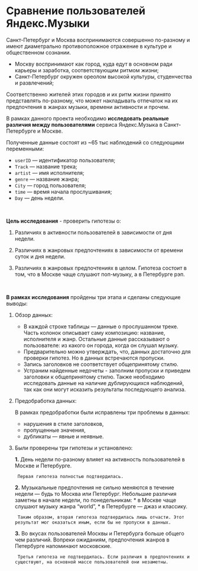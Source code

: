 # Сравнение пользователей Яндекс.Музыки

Санкт-Петербург и Москва воспринимаются совершенно по-разному и имеют диаметрально противоположное отражение в культуре и общественном сознании.

- Москву воспринимают как город, куда едут в основном ради карьеры и заработка, соответствующим ритмом жизни;
- Санкт-Петербург окружен ореолом высокой культуры, студенчества и развлечений;

Соответственно жителей этих городов и их ритм жизни принято представлять по-разному, что может накладывать отпечаток на их предпочтения в жанрах музыки, времени активности и прочем.

В рамках данного проекта необходимо **исследовать реальные различия между пользователями** сервиса Яндекс.Музыка в Санкт-Петербурге и Москве.

Полученные данные состоят из ~65 тыс наблюдений со следующими переменными:

- `userID` — идентификатор пользователя;
- `Track` — название трека;
- `artist` — имя исполнителя;
- `genre` — название жанра;
- `City` — город пользователя;
- `time` — время начала прослушивания;
- `Day` — день недели.

<br>

**Цель исследования** - проверить гипотезы о:


1) Различиях в активности пользователей в зависимости от дня недели.

2) Различиях в жанровых предпочтениях в зависимости от времени суток и дня недели.

3) Различиях в жанровых предпочтениях в целом. Гипотеза состоит в том, что в Москве чаще слушают поп-музыку, а в Петербурге рэп.

<br>

**В рамках исследования** пройдены три этапа и сделаны следующие выводы:

1) Обзор данных:

    * В каждой строке таблицы — данные о прослушанном треке. Часть колонок описывает саму композицию: название, исполнителя и жанр. Остальные данные рассказывают о пользователе: из какого он города, когда он слушал музыку. 
    * Предварительно можно утверждать, что, данных достаточно для проверки гипотез. Но в данных встречаются пропуски.
    * Запись заголовков не соответствует общепринятому стилю.
    * Устраним найденные недочеты - заполним пропуски и приведем заголовки к общепринятому стилю. Также необходимо исследовать данные на наличие дублирующихся наблюдений, так как они могут исказить результаты последующего анализа.


2) Предобработка данных:

    В рамках предобработки были исправлены три проблемы в данных:

      - нарушения в стиле заголовков,
      - пропущенные значения,
      - дубликаты — явные и неявные.


3) Были проверены три гипотезы и установлено:

    __1.__ День недели по-разному влияет на активность пользователей в Москве и Петербурге. 

        Первая гипотеза полностью подтвердилась.

    __2.__ Музыкальные предпочтения не сильно меняются в течение недели — будь то Москва или Петербург. Небольшие различия заметны в начале недели, по понедельникам:
       * в Москве чаще слушают музыку жанра “world”,
       * в Петербурге — джаз и классику.


        Таким образом, вторая гипотеза подтвердилась лишь отчасти. Этот результат мог оказаться иным, если бы не пропуски в данных.

    __3.__ Во вкусах пользователей Москвы и Петербурга больше общего чем различий. Вопреки ожиданиям, предпочтения жанров в Петербурге напоминают московские.

        Третья гипотеза не подтвердилась. Если различия в предпочтениях и существуют, на основной массе пользователей они незаметны.
